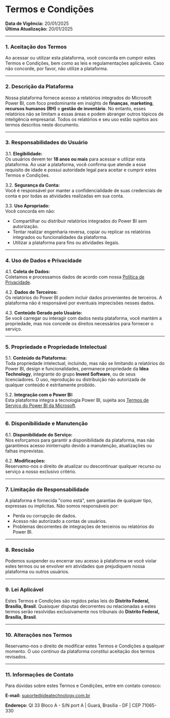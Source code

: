 # **Termos e Condições**

**Data de Vigência:** 20/01/2025  
**Última Atualização:** 20/01/2025

---

### **1. Aceitação dos Termos**  
Ao acessar ou utilizar esta plataforma, você concorda em cumprir estes Termos e Condições, bem como as leis e regulamentações aplicáveis. Caso não concorde, por favor, não utilize a plataforma.

---

### **2. Descrição da Plataforma**  
Nossa plataforma fornece acesso a relatórios integrados do Microsoft Power BI, com foco predominante em insights de **finanças**, **marketing**, **recursos humanos (RH)** e **gestão de inventário**. No entanto, esses relatórios não se limitam a essas áreas e podem abranger outros tópicos de inteligência empresarial. Todos os relatórios e seu uso estão sujeitos aos termos descritos neste documento.  

---

### **3. Responsabilidades do Usuário**  
3.1. **Elegibilidade:**  
Os usuários devem ter **18 anos ou mais** para acessar e utilizar esta plataforma. Ao usar a plataforma, você confirma que atende a esse requisito de idade e possui autoridade legal para aceitar e cumprir estes Termos e Condições.  

3.2. **Segurança da Conta:**  
Você é responsável por manter a confidencialidade de suas credenciais de conta e por todas as atividades realizadas em sua conta.  

3.3. **Uso Apropriado:**  
Você concorda em não:  
- Compartilhar ou distribuir relatórios integrados do Power BI sem autorização.  
- Tentar realizar engenharia reversa, copiar ou replicar os relatórios integrados ou funcionalidades da plataforma.  
- Utilizar a plataforma para fins ou atividades ilegais.  

---

### **4. Uso de Dados e Privacidade**  
4.1. **Coleta de Dados:**  
Coletamos e processamos dados de acordo com nossa [Política de Privacidade](https://github.com/IDEA-TECHNOLOGY-IT/docs-idea/edit/main/docs/privacy_policy/pp_pt_BR.md).  

4.2. **Dados de Terceiros:**  
Os relatórios do Power BI podem incluir dados provenientes de terceiros. A plataforma não é responsável por eventuais imprecisões nesses dados.  

4.3. **Conteúdo Gerado pelo Usuário:**  
Se você carregar ou interagir com dados nesta plataforma, você mantém a propriedade, mas nos concede os direitos necessários para fornecer o serviço.  

---

### **5. Propriedade e Propriedade Intelectual**  
5.1. **Conteúdo da Plataforma:**  
Toda propriedade intelectual, incluindo, mas não se limitando a relatórios do Power BI, design e funcionalidades, permanece propriedade da **Idea Technology**, integrante do grupo **Invent Software**, ou de seus licenciadores. O uso, reprodução ou distribuição não autorizada de qualquer conteúdo é estritamente proibido.  

5.2. **Integração com o Power BI:**  
Esta plataforma integra a tecnologia Power BI, sujeita aos [Termos de Serviço do Power BI da Microsoft](https://www.microsoft.com/en-us/legal/terms-of-use).  

---

### **6. Disponibilidade e Manutenção**  
6.1. **Disponibilidade do Serviço:**  
Nos esforçamos para garantir a disponibilidade da plataforma, mas não garantimos acesso ininterrupto devido a manutenção, atualizações ou falhas imprevistas.  

6.2. **Modificações:**  
Reservamo-nos o direito de atualizar ou descontinuar qualquer recurso ou serviço a nosso exclusivo critério.  

---

### **7. Limitação de Responsabilidade**  
A plataforma é fornecida "como está", sem garantias de qualquer tipo, expressas ou implícitas. Não somos responsáveis por:  
- Perda ou corrupção de dados.  
- Acesso não autorizado a contas de usuários.  
- Problemas decorrentes de integrações de terceiros ou relatórios do Power BI.  

---

### **8. Rescisão**  
Podemos suspender ou encerrar seu acesso à plataforma se você violar estes termos ou se envolver em atividades que prejudiquem nossa plataforma ou outros usuários.  

---

### **9. Lei Aplicável**  
Estes Termos e Condições são regidos pelas leis do **Distrito Federal, Brasília, Brasil**. Quaisquer disputas decorrentes ou relacionadas a estes termos serão resolvidas exclusivamente nos tribunais do **Distrito Federal, Brasília, Brasil**.  

---

### **10. Alterações nos Termos**  
Reservamo-nos o direito de modificar estes Termos e Condições a qualquer momento. O uso contínuo da plataforma constitui aceitação dos termos revisados.  

---

### **11. Informações de Contato**  
Para dúvidas sobre estes Termos e Condições, entre em contato conosco:  

**E-mail:** suporte@ideatechnology.com.br  

**Endereço:** QI 33 Bloco A - S/N port A | Guará, Brasília - DF | CEP 71065-330  
